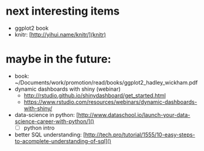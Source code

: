 # next interesting items

* ggplot2 book  
* knitr: [http://yihui.name/knitr/](knitr)

# maybe in the future:

* book: ~/Documents/work/promotion/read/books/ggplot2_hadley_wickham.pdf
* dynamic dashboards with shiny (webinar)
    * http://rstudio.github.io/shinydashboard/get_started.html
    * https://www.rstudio.com/resources/webinars/dynamic-dashboards-with-shiny/
* data-science in python: [http://www.dataschool.io/launch-your-data-science-career-with-python/]()
    * [ ] python intro
* better SQL understanding: [http://tech.pro/tutorial/1555/10-easy-steps-to-acomplete-understanding-of-sql]()
